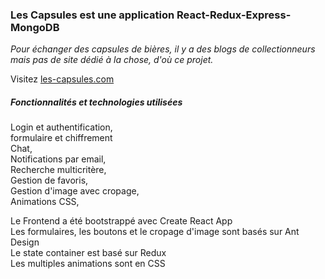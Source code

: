 ### Les Capsules est une application React-Redux-Express-MongoDB  

*Pour échanger des capsules de bières, il y a des blogs de collectionneurs mais pas de site dédié à la chose, d'où ce projet.*  

Visitez [les-capsules.com](https://les-capsules.herokuapp.com/)  

##### Fonctionnalités et technologies utilisées  

Login et authentification,  
formulaire et chiffrement  
Chat,  
Notifications par email,  
Recherche multicritère,  
Gestion de favoris,  
Gestion d'image avec cropage,  
Animations CSS,  
  
  
Le Frontend a été bootstrappé avec Create React App  
Les formulaires, les boutons et le cropage d'image sont basés sur Ant Design  
Le state container est basé sur Redux  
Les multiples animations sont en CSS  